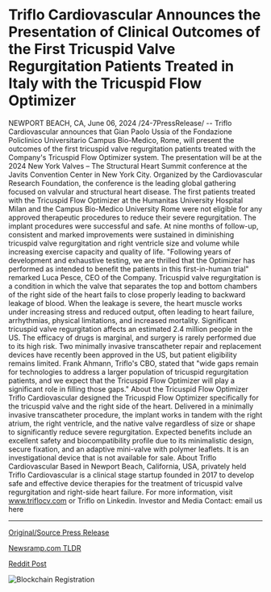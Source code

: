 # Triflo Cardiovascular Announces the Presentation of Clinical Outcomes of the First Tricuspid Valve Regurgitation Patients Treated in Italy with the Tricuspid Flow Optimizer

NEWPORT BEACH, CA, June 06, 2024 /24-7PressRelease/ -- Triflo Cardiovascular announces that Gian Paolo Ussia of the Fondazione Policlinico Universitario Campus Bio-Medico, Rome, will present the outcomes of the first tricuspid valve regurgitation patients treated with the Company's Tricuspid Flow Optimizer system. The presentation will be at the 2024 New York Valves – The Structural Heart Summit conference at the Javits Convention Center in New York City. Organized by the Cardiovascular Research Foundation, the conference is the leading global gathering focused on valvular and structural heart disease.   The first patients treated with the Tricuspid Flow Optimizer at the Humanitas University Hospital Milan and the Campus Bio-Medico University Rome were not eligible for any approved therapeutic procedures to reduce their severe regurgitation. The implant procedures were successful and safe. At nine months of follow-up, consistent and marked improvements were sustained in diminishing tricuspid valve regurgitation and right ventricle size and volume while increasing exercise capacity and quality of life. "Following years of development and exhaustive testing, we are thrilled that the Optimizer has performed as intended to benefit the patients in this first-in-human trial" remarked Luca Pesce, CEO of the Company.  Tricuspid valve regurgitation is a condition in which the valve that separates the top and bottom chambers of the right side of the heart fails to close properly leading to backward leakage of blood. When the leakage is severe, the heart muscle works under increasing stress and reduced output, often leading to heart failure, arrhythmias, physical limitations, and increased mortality. Significant tricuspid valve regurgitation affects an estimated 2.4 million people in the US. The efficacy of drugs is marginal, and surgery is rarely performed due to its high risk. Two minimally invasive transcatheter repair and replacement devices have recently been approved in the US, but patient eligibility remains limited. Frank Ahmann, Triflo's CBO, stated that "wide gaps remain for technologies to address a larger population of tricuspid regurgitation patients, and we expect that the Tricuspid Flow Optimizer will play a significant role in filling those gaps."  About the Tricuspid Flow Optimizer Triflo Cardiovascular designed the Tricuspid Flow Optimizer specifically for the tricuspid valve and the right side of the heart. Delivered in a minimally invasive transcatheter procedure, the implant works in tandem with the right atrium, the right ventricle, and the native valve regardless of size or shape to significantly reduce severe regurgitation. Expected benefits include an excellent safety and biocompatibility profile due to its minimalistic design, secure fixation, and an adaptive mini-valve with polymer leaflets. It is an investigational device that is not available for sale.  About Triflo Cardiovascular Based in Newport Beach, California, USA, privately held Triflo Cardiovascular is a clinical stage startup founded in 2017 to develop safe and effective device therapies for the treatment of tricuspid valve regurgitation and right-side heart failure. For more information, visit  www.triflocv.com or Triflo on Linkedin.  Investor and Media Contact: email us here 

---

[Original/Source Press Release](https://www.24-7pressrelease.com/press-release/511453/triflo-cardiovascular-announces-the-presentation-of-clinical-outcomes-of-the-first-tricuspid-valve-regurgitation-patients-treated-in-italy-with-the-tricuspid-flow-optimizer)
                    

[Newsramp.com TLDR](None) 



[Reddit Post](https://www.reddit.com/r/HealthCareNewsInfo/comments/1d9mk3o/triflo_cardiovasculars_tricuspid_flow_optimizer/) 



![Blockchain Registration](https://cdn.newsramp.app/24-7PressRelease/qrcode/246/6/ella8k8s.webp)